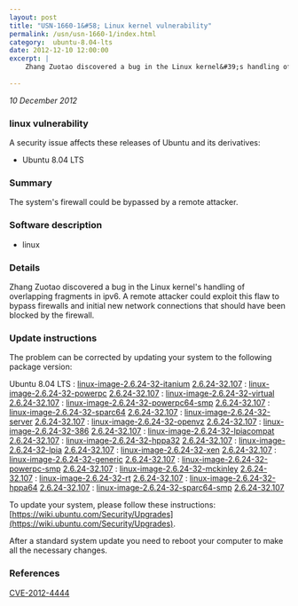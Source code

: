 ```yaml
---
layout: post
title: "USN-1660-1&#58; Linux kernel vulnerability"
permalink: /usn/usn-1660-1/index.html
category:  ubuntu-8.04-lts
date: 2012-12-10 12:00:00
excerpt: |
    Zhang Zuotao discovered a bug in the Linux kernel&#39;s handling of overlapping fragments in ipv6. A remote attacker could exploit this flaw to bypass firewalls and initial new network connections that should have been blocked by the firewall.
    
--- 
```

 
 

*10 December 2012*

### linux vulnerability

A security issue affects these releases of Ubuntu and its derivatives:

* Ubuntu 8.04 LTS

### Summary

The system&#39;s firewall could be bypassed by a remote attacker. 

### Software description

* linux 

### Details

Zhang Zuotao discovered a bug in the Linux kernel&#39;s handling of overlapping fragments in ipv6. A remote attacker could exploit this flaw to bypass firewalls and initial new network connections that should have been blocked by the firewall.

### Update instructions

The problem can be corrected by updating your system to the following package version:

Ubuntu 8.04 LTS
 : [linux-image-2.6.24-32-itanium](https://launchpad.net/ubuntu/+source/linux) <span> [2.6.24-32.107](https://launchpad.net/ubuntu/+source/linux/2.6.24-32.107) </span> 
 : [linux-image-2.6.24-32-powerpc](https://launchpad.net/ubuntu/+source/linux) <span> [2.6.24-32.107](https://launchpad.net/ubuntu/+source/linux/2.6.24-32.107) </span> 
 : [linux-image-2.6.24-32-virtual](https://launchpad.net/ubuntu/+source/linux) <span> [2.6.24-32.107](https://launchpad.net/ubuntu/+source/linux/2.6.24-32.107) </span> 
 : [linux-image-2.6.24-32-powerpc64-smp](https://launchpad.net/ubuntu/+source/linux) <span> [2.6.24-32.107](https://launchpad.net/ubuntu/+source/linux/2.6.24-32.107) </span> 
 : [linux-image-2.6.24-32-sparc64](https://launchpad.net/ubuntu/+source/linux) <span> [2.6.24-32.107](https://launchpad.net/ubuntu/+source/linux/2.6.24-32.107) </span> 
 : [linux-image-2.6.24-32-server](https://launchpad.net/ubuntu/+source/linux) <span> [2.6.24-32.107](https://launchpad.net/ubuntu/+source/linux/2.6.24-32.107) </span> 
 : [linux-image-2.6.24-32-openvz](https://launchpad.net/ubuntu/+source/linux) <span> [2.6.24-32.107](https://launchpad.net/ubuntu/+source/linux/2.6.24-32.107) </span> 
 : [linux-image-2.6.24-32-386](https://launchpad.net/ubuntu/+source/linux) <span> [2.6.24-32.107](https://launchpad.net/ubuntu/+source/linux/2.6.24-32.107) </span> 
 : [linux-image-2.6.24-32-lpiacompat](https://launchpad.net/ubuntu/+source/linux) <span> [2.6.24-32.107](https://launchpad.net/ubuntu/+source/linux/2.6.24-32.107) </span> 
 : [linux-image-2.6.24-32-hppa32](https://launchpad.net/ubuntu/+source/linux) <span> [2.6.24-32.107](https://launchpad.net/ubuntu/+source/linux/2.6.24-32.107) </span> 
 : [linux-image-2.6.24-32-lpia](https://launchpad.net/ubuntu/+source/linux) <span> [2.6.24-32.107](https://launchpad.net/ubuntu/+source/linux/2.6.24-32.107) </span> 
 : [linux-image-2.6.24-32-xen](https://launchpad.net/ubuntu/+source/linux) <span> [2.6.24-32.107](https://launchpad.net/ubuntu/+source/linux/2.6.24-32.107) </span> 
 : [linux-image-2.6.24-32-generic](https://launchpad.net/ubuntu/+source/linux) <span> [2.6.24-32.107](https://launchpad.net/ubuntu/+source/linux/2.6.24-32.107) </span> 
 : [linux-image-2.6.24-32-powerpc-smp](https://launchpad.net/ubuntu/+source/linux) <span> [2.6.24-32.107](https://launchpad.net/ubuntu/+source/linux/2.6.24-32.107) </span> 
 : [linux-image-2.6.24-32-mckinley](https://launchpad.net/ubuntu/+source/linux) <span> [2.6.24-32.107](https://launchpad.net/ubuntu/+source/linux/2.6.24-32.107) </span> 
 : [linux-image-2.6.24-32-rt](https://launchpad.net/ubuntu/+source/linux) <span> [2.6.24-32.107](https://launchpad.net/ubuntu/+source/linux/2.6.24-32.107) </span> 
 : [linux-image-2.6.24-32-hppa64](https://launchpad.net/ubuntu/+source/linux) <span> [2.6.24-32.107](https://launchpad.net/ubuntu/+source/linux/2.6.24-32.107) </span> 
 : [linux-image-2.6.24-32-sparc64-smp](https://launchpad.net/ubuntu/+source/linux) <span> [2.6.24-32.107](https://launchpad.net/ubuntu/+source/linux/2.6.24-32.107) </span> 

To update your system, please follow these instructions: [https://wiki.ubuntu.com/Security/Upgrades](https://wiki.ubuntu.com/Security/Upgrades).

After a standard system update you need to reboot your computer to make all the necessary changes. 

### References

 
 [CVE-2012-4444](http://people.ubuntu.com/~ubuntu-security/cve/CVE-2012-4444)
 

